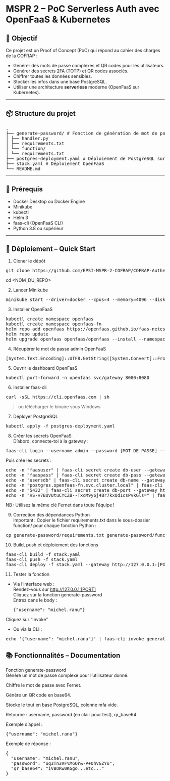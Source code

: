 # MSPR 2 – PoC Serverless Auth avec OpenFaaS & Kubernetes

## 🎯 Objectif

Ce projet est un Proof of Concept (PoC) qui répond au cahier des charges de la COFRAP :
- Générer des mots de passe complexes et QR codes pour les utilisateurs.
- Générer des secrets 2FA (TOTP) et QR codes associés.
- Chiffrer toutes les données sensibles.
- Stocker les infos dans une base PostgreSQL.
- Utiliser une architecture **serverless** moderne (OpenFaaS sur Kubernetes).

---

## 📦 Structure du projet
<pre>
.
├── generate-password/ # Fonction de génération de mot de passe et QR code
│ ├── handler.py
│ ├── requirements.txt
│ └── function/
│ └── requirements.txt
├── postgres-deployment.yaml # Déploiement de PostgreSQL sur Kubernetes
├── stack.yaml # Déploiement OpenFaaS
└── README.md
</pre>

---

## 🚦 Prérequis

- Docker Desktop ou Docker Engine
- Minikube
- kubectl
- Helm 3
- faas-cli (OpenFaaS CLI)
- Python 3.8 ou supérieur

---

## 🚀 Déploiement – Quick Start

1. Cloner le dépôt  
<pre>git clone https://github.com/EPSI-MSPR-2-COFRAP/COFRAP-Authenticator.git</pre>
cd <NOM_DU_REPO>  

2. Lancer Minikube  
<pre>minikube start --driver=docker --cpus=4 --memory=4096 --disk-size=20g</pre>

3. Installer OpenFaaS  
<pre>
kubectl create namespace openfaas
kubectl create namespace openfaas-fn
helm repo add openfaas https://openfaas.github.io/faas-netes/
helm repo update
helm upgrade openfaas openfaas/openfaas --install --namespace openfaas --set basic_auth=true --set functionNamespace=openfaas-fn
</pre> 

4. Récupérer le mot de passe admin OpenFaaS  
<pre>[System.Text.Encoding]::UTF8.GetString([System.Convert]::FromBase64String($(kubectl -n openfaas get secret basic-auth -o jsonpath="{.data.basic-auth-password}")))</pre>

5. Ouvrir le dashboard OpenFaaS   
<pre>kubectl port-forward -n openfaas svc/gateway 8080:8080</pre>

6. Installer faas-cli  
<pre>curl -sSL https://cli.openfaas.com | sh</pre>
> ou télécharger le binaire sous Windows

7. Déployer PostgreSQL  
<pre>kubectl apply -f postgres-deployment.yaml</pre>

8. Créer les secrets OpenFaaS  
D’abord, connecte-toi à la gateway :  
<pre>faas-cli login --username admin --password [MOT_DE_PASSE] --gateway http://127.0.0.1:[PORT]</pre>
Puis crée les secrets :  
<pre>
echo -n "faasuser" | faas-cli secret create db-user --gateway http://127.0.0.1:[PORT]  
echo -n "faaspass" | faas-cli secret create db-pass --gateway http://127.0.0.1:[PORT]  
echo -n "usersdb" | faas-cli secret create db-name --gateway http://127.0.0.1:[PORT]  
echo -n "postgres.openfaas-fn.svc.cluster.local" | faas-cli secret create db-host --gateway http://127.0.0.1:[PORT]  
echo -n "5432" | faas-cli secret create db-port --gateway http://127.0.0.1:[PORT]  
echo -n "HS-v7BUVUtuCYCZB--TxcM9y6j4Br7kxQd1csPvkGls=" | faas-cli secret create fernet-key --gateway http://127.0.0.1:[PORT]  
</pre>
NB : Utilisez la même clé Fernet dans toute l’équipe !

9. Correction des dépendances Python  
Important : Copier le fichier requirements.txt dans le sous-dossier function/ pour chaque fonction Python :  
<pre>cp generate-password/requirements.txt generate-password/function/requirements.txt</pre>

10. Build, push et déploiement des fonctions   
<pre>
faas-cli build -f stack.yaml
faas-cli push -f stack.yaml
faas-cli deploy -f stack.yaml --gateway http://127.0.0.1:[PORT]  
</pre>

11. Tester la fonction  
- Via l’interface web :  
Rendez-vous sur http://127.0.0.1:[PORT]  
Cliquez sur la fonction generate-password  
Entrez dans le body :   
	<pre>{"username": "michel.ranu"}</pre>
Cliquez sur “Invoke”  

- Ou via la CLI :  
<pre>echo '{"username": "michel.ranu"}' | faas-cli invoke generate-password --gateway http://127.0.0.1:[PORT]</pre>

## 📚 Fonctionnalités – Documentation
Fonction generate-password  
Génère un mot de passe complexe pour l’utilisateur donné.  

Chiffre le mot de passe avec Fernet.  

Génère un QR code en base64.  

Stocke le tout en base PostgreSQL, colonne mfa vide.  

Retourne : username, password (en clair pour test), qr_base64.  

Exemple d’appel :  
<pre>{"username": "michel.ranu"}</pre>

Exemple de réponse :
<pre>
{
  "username": "michel.ranu",
  "password": "uq3Tn3#F%M6Qr&-P+OhVGZYu",
  "qr_base64": "iVBORw0KGgo...etc..."
}
</pre>
